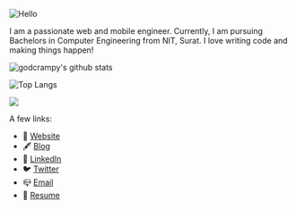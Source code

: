 ![Hello](https://github.com/godcrampy/godcrampy/raw/master/hello.gif)

I am a passionate web and mobile engineer. Currently, I am pursuing Bachelors in Computer Engineering from NIT, Surat. I love writing code and making things happen!

![godcrampy's github stats](https://github-readme-stats.vercel.app/api?username=godcrampy&count_private=true&show_icons=true)

![Top Langs](https://github-readme-stats.vercel.app/api/top-langs/?username=godcrampy&layout=compact)

![](https://hit.yhype.me/github/profile?user_id=42311546)

A few links:
- 🚀 [Website](https://sahil.surge.sh)
- 🖋️ [Blog](https://dev.to/godcrampy)
- 📜 [LinkedIn](https://www.linkedin.com/in/sahil-bondre-571a8416a/)
- 🐦 [Twitter](https://twitter.com/godcrampy)
- 📪 [Email](mailto:sahilbondre@gmail.com)
- 🌈 [Resume](https://github.com/godcrampy/site/raw/master/src/assets/sahil-bondre.pdf)
